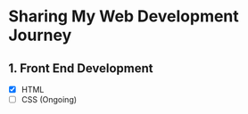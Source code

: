 # Sharing My Web Development Journey

## 1. Front End Development
  - [x] HTML
  - [ ]  CSS (Ongoing) 
